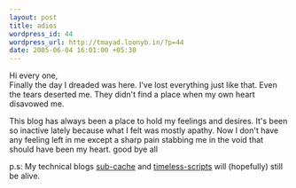 ```yaml
--- 
layout: post
title: adios
wordpress_id: 44
wordpress_url: http://tmayad.loonyb.in/?p=44
date: 2005-06-04 16:01:00 +05:30
---
```

<p>Hi every one,<br />
Finally the day I dreaded was here. I've lost everything just like that. Even the tears deserted me. They didn't find a place when my own heart disavowed me.</p>

<p> This blog has always been a place to hold my feelings and desires. It's been so inactive lately because what I felt was mostly apathy. Now I don't have any feeling left in me except a sharp pain stabbing me in the void that should have been my heart. good bye all</p>

<p>p.s: My technical blogs <a href="http://sub-cache.blogspot.com">sub-cache</a> and <a href="http://timeless-scripts.blogspot.com/">timeless-scripts</a> will (hopefully) still be alive.</p>
